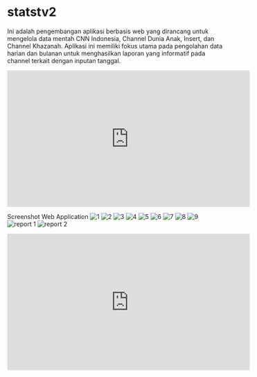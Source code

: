 # statstv2
Ini adalah pengembangan aplikasi berbasis web yang dirancang untuk mengelola data mentah CNN Indonesia, Channel Dunia Anak, Insert, dan Channel Khazanah. Aplikasi ini memiliki fokus utama pada pengolahan data harian dan bulanan untuk menghasilkan laporan yang informatif pada channel terkait dengan inputan tanggal.

<iframe width="560" height="315" src="https://www.youtube.com/embed/ZAzywxI6tKU?si=muCCi8KN1VJgMmOM" title="YouTube video player" frameborder="0" allow="accelerometer; autoplay; clipboard-write; encrypted-media; gyroscope; picture-in-picture; web-share" allowfullscreen></iframe>


Screenshot Web Application
![1](https://github.com/fmaulanaa/statstv2/assets/692088/a4daceaf-6950-4296-bedd-53bae6abff4c)
![2](https://github.com/fmaulanaa/statstv2/assets/692088/3a333c5b-a480-42bd-8bbb-8797ccf42be1)
![3](https://github.com/fmaulanaa/statstv2/assets/692088/60613e0c-80ea-4a80-a373-d042f4a71ef6)
![4](https://github.com/fmaulanaa/statstv2/assets/692088/d9b7b1a4-e16a-4022-b734-f02da1021584)
![5](https://github.com/fmaulanaa/statstv2/assets/692088/329e9677-d82d-49b8-abab-fab8973baff2)
![6](https://github.com/fmaulanaa/statstv2/assets/692088/54ca55bb-adc1-4e9a-9c49-8aa11359477d)
![7](https://github.com/fmaulanaa/statstv2/assets/692088/3799f666-01d6-41c3-80c9-b5551adc3d92)
![8](https://github.com/fmaulanaa/statstv2/assets/692088/d0f5a904-dc6a-4079-9bed-a75ebda2ef3c)
![9](https://github.com/fmaulanaa/statstv2/assets/692088/78ee13fd-659f-4ddc-ac12-6fe7d74a96ea)
![report 1](https://github.com/fmaulanaa/statstv2/assets/692088/96cefbc4-fde0-4610-bd51-f7e3e5cbf0b6)
![report 2](https://github.com/fmaulanaa/statstv2/assets/692088/8f1896c3-75d8-4a96-9529-911050dbd6a5)

[<iframe width="560" height="315" src="https://www.youtube.com/embed/ZAzywxI6tKU?si=muCCi8KN1VJgMmOM" title="YouTube video player" frameborder="0" allow="accelerometer; autoplay; clipboard-write; encrypted-media; gyroscope; picture-in-picture; web-share" allowfullscreen></iframe>](url)
